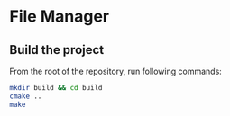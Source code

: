 # File Manager

## Build the project

From the root of the repository, run following commands:

```bash
mkdir build && cd build
cmake ..
make
```
